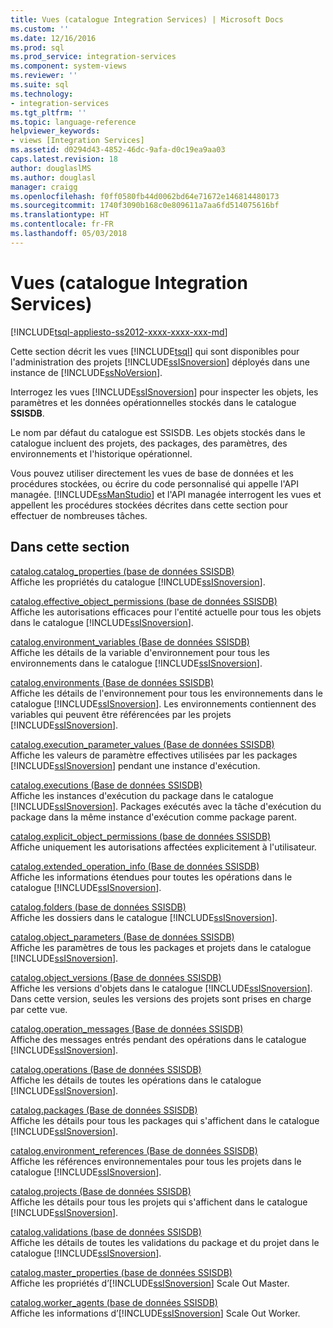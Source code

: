 ```yaml
---
title: Vues (catalogue Integration Services) | Microsoft Docs
ms.custom: ''
ms.date: 12/16/2016
ms.prod: sql
ms.prod_service: integration-services
ms.component: system-views
ms.reviewer: ''
ms.suite: sql
ms.technology:
- integration-services
ms.tgt_pltfrm: ''
ms.topic: language-reference
helpviewer_keywords:
- views [Integration Services]
ms.assetid: d0294d43-4852-46dc-9afa-d0c19ea9aa03
caps.latest.revision: 18
author: douglaslMS
ms.author: douglasl
manager: craigg
ms.openlocfilehash: f0ff0580fb44d0062bd64e71672e146814480173
ms.sourcegitcommit: 1740f3090b168c0e809611a7aa6fd514075616bf
ms.translationtype: HT
ms.contentlocale: fr-FR
ms.lasthandoff: 05/03/2018
---
```

# <a name="views-integration-services-catalog"></a>Vues (catalogue Integration Services)
[!INCLUDE[tsql-appliesto-ss2012-xxxx-xxxx-xxx-md](../../includes/tsql-appliesto-ss2012-xxxx-xxxx-xxx-md.md)]

  Cette section décrit les vues [!INCLUDE[tsql](../../includes/tsql-md.md)] qui sont disponibles pour l'administration des projets [!INCLUDE[ssISnoversion](../../includes/ssisnoversion-md.md)] déployés dans une instance de [!INCLUDE[ssNoVersion](../../includes/ssnoversion-md.md)].  
  
 Interrogez les vues [!INCLUDE[ssISnoversion](../../includes/ssisnoversion-md.md)] pour inspecter les objets, les paramètres et les données opérationnelles stockés dans le catalogue **SSISDB**.  
  
 Le nom par défaut du catalogue est SSISDB. Les objets stockés dans le catalogue incluent des projets, des packages, des paramètres, des environnements et l'historique opérationnel.  
  
 Vous pouvez utiliser directement les vues de base de données et les procédures stockées, ou écrire du code personnalisé qui appelle l'API managée. [!INCLUDE[ssManStudio](../../includes/ssmanstudio-md.md)] et l'API managée interrogent les vues et appellent les procédures stockées décrites dans cette section pour effectuer de nombreuses tâches.  
  
## <a name="in-this-section"></a>Dans cette section  
 [catalog.catalog_properties &#40;base de données SSISDB&#41;](../../integration-services/system-views/catalog-catalog-properties-ssisdb-database.md)  
 Affiche les propriétés du catalogue [!INCLUDE[ssISnoversion](../../includes/ssisnoversion-md.md)].  
  
 [catalog.effective_object_permissions &#40;base de données SSISDB&#41;](../../integration-services/system-views/catalog-effective-object-permissions-ssisdb-database.md)  
 Affiche les autorisations efficaces pour l'entité actuelle pour tous les objets dans le catalogue [!INCLUDE[ssISnoversion](../../includes/ssisnoversion-md.md)].  
  
 [catalog.environment_variables &#40;Base de données SSISDB&#41;](../../integration-services/system-views/catalog-environment-variables-ssisdb-database.md)  
 Affiche les détails de la variable d'environnement pour tous les environnements dans le catalogue [!INCLUDE[ssISnoversion](../../includes/ssisnoversion-md.md)].  
  
 [catalog.environments &#40;Base de données SSISDB&#41;](../../integration-services/system-views/catalog-environments-ssisdb-database.md)  
 Affiche les détails de l'environnement pour tous les environnements dans le catalogue [!INCLUDE[ssISnoversion](../../includes/ssisnoversion-md.md)]. Les environnements contiennent des variables qui peuvent être référencées par les projets [!INCLUDE[ssISnoversion](../../includes/ssisnoversion-md.md)].  
  
 [catalog.execution_parameter_values &#40;Base de données SSISDB&#41;](../../integration-services/system-views/catalog-execution-parameter-values-ssisdb-database.md)  
 Affiche les valeurs de paramètre effectives utilisées par les packages [!INCLUDE[ssISnoversion](../../includes/ssisnoversion-md.md)] pendant une instance d'exécution.  
  
 [catalog.executions &#40;Base de données SSISDB&#41;](../../integration-services/system-views/catalog-executions-ssisdb-database.md)  
 Affiche les instances d'exécution du package dans le catalogue [!INCLUDE[ssISnoversion](../../includes/ssisnoversion-md.md)]. Packages exécutés avec la tâche d'exécution du package dans la même instance d'exécution comme package parent.  
  
 [catalog.explicit_object_permissions &#40;base de données SSISDB&#41;](../../integration-services/system-views/catalog-explicit-object-permissions-ssisdb-database.md)  
 Affiche uniquement les autorisations affectées explicitement à l'utilisateur.  
  
 [catalog.extended_operation_info &#40;Base de données SSISDB&#41;](../../integration-services/system-views/catalog-extended-operation-info-ssisdb-database.md)  
 Affiche les informations étendues pour toutes les opérations dans le catalogue [!INCLUDE[ssISnoversion](../../includes/ssisnoversion-md.md)].  
  
 [catalog.folders &#40;base de données SSISDB&#41;](../../integration-services/system-views/catalog-folders-ssisdb-database.md)  
 Affiche les dossiers dans le catalogue [!INCLUDE[ssISnoversion](../../includes/ssisnoversion-md.md)].  
  
 [catalog.object_parameters &#40;Base de données SSISDB&#41;](../../integration-services/system-views/catalog-object-parameters-ssisdb-database.md)  
 Affiche les paramètres de tous les packages et projets dans le catalogue [!INCLUDE[ssISnoversion](../../includes/ssisnoversion-md.md)].  
  
 [catalog.object_versions &#40;Base de données SSISDB&#41;](../../integration-services/system-views/catalog-object-versions-ssisdb-database.md)  
 Affiche les versions d'objets dans le catalogue [!INCLUDE[ssISnoversion](../../includes/ssisnoversion-md.md)]. Dans cette version, seules les versions des projets sont prises en charge par cette vue.  
  
 [catalog.operation_messages &#40;Base de données SSISDB&#41;](../../integration-services/system-views/catalog-operation-messages-ssisdb-database.md)  
 Affiche des messages entrés pendant des opérations dans le catalogue [!INCLUDE[ssISnoversion](../../includes/ssisnoversion-md.md)].  
  
 [catalog.operations &#40;Base de données SSISDB&#41;](../../integration-services/system-views/catalog-operations-ssisdb-database.md)  
 Affiche les détails de toutes les opérations dans le catalogue [!INCLUDE[ssISnoversion](../../includes/ssisnoversion-md.md)].  
  
 [catalog.packages &#40;Base de données SSISDB&#41;](../../integration-services/system-views/catalog-packages-ssisdb-database.md)  
 Affiche les détails pour tous les packages qui s'affichent dans le catalogue [!INCLUDE[ssISnoversion](../../includes/ssisnoversion-md.md)].  
  
 [catalog.environment_references &#40;Base de données SSISDB&#41;](../../integration-services/system-views/catalog-environment-references-ssisdb-database.md)  
 Affiche les références environnementales pour tous les projets dans le catalogue [!INCLUDE[ssISnoversion](../../includes/ssisnoversion-md.md)].  
  
 [catalog.projects &#40;Base de données SSISDB&#41;](../../integration-services/system-views/catalog-projects-ssisdb-database.md)  
 Affiche les détails pour tous les projets qui s'affichent dans le catalogue [!INCLUDE[ssISnoversion](../../includes/ssisnoversion-md.md)].  
  
 [catalog.validations &#40;base de données SSISDB&#41;](../../integration-services/system-views/catalog-validations-ssisdb-database.md)  
 Affiche les détails de toutes les validations du package et du projet dans le catalogue [!INCLUDE[ssISnoversion](../../includes/ssisnoversion-md.md)].  
  
[catalog.master_properties &#40;base de données SSISDB&#41;](../../integration-services/system-views/catalog-master-properties-ssisdb-database.md)  
Affiche les propriétés d’[!INCLUDE[ssISnoversion](../../includes/ssisnoversion-md.md)] Scale Out Master.

[catalog.worker_agents &#40;base de données SSISDB&#41;](../../integration-services/system-views/catalog-worker-agents-ssisdb-database.md)  
Affiche les informations d’[!INCLUDE[ssISnoversion](../../includes/ssisnoversion-md.md)] Scale Out Worker.  
